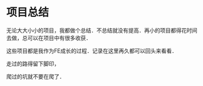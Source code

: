 # 项目总结

无论大大小小的项目，我都做个总结．不总结就没有提高．再小的项目都得花时间去做，总可以在项目中有很多收获．

这些项目都是我作为FE成长的过程．记录在这里再久都可以回头来看看．

走过的路得留下脚印，

爬过的坑就不要在爬了．